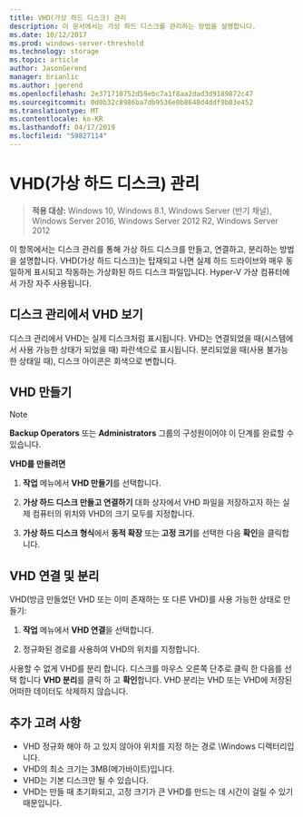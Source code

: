 ```yaml
---
title: VHD(가상 하드 디스크) 관리
description: 이 문서에서는 가상 하드 디스크를 관리하는 방법을 설명합니다.
ms.date: 10/12/2017
ms.prod: windows-server-threshold
ms.technology: storage
ms.topic: article
author: JasonGerend
manager: brianlic
ms.author: jgerend
ms.openlocfilehash: 2e371710752d59ebc7a1f8aa2dad3d9189872c47
ms.sourcegitcommit: 0d0b32c8986ba7db9536e0b8648d4ddf9b03e452
ms.translationtype: MT
ms.contentlocale: ko-KR
ms.lasthandoff: 04/17/2019
ms.locfileid: "59827114"
---
```

# <a name="manage-virtual-hard-disks-vhd"></a>VHD(가상 하드 디스크) 관리

> **적용 대상:** Windows 10, Windows 8.1, Windows Server (반기 채널), Windows Server 2016, Windows Server 2012 R2, Windows Server 2012

이 항목에서는 디스크 관리를 통해 가상 하드 디스크를 만들고, 연결하고, 분리하는 방법을 설명합니다. VHD(가상 하드 디스크)는 탑재되고 나면 실제 하드 드라이브와 매우 동일하게 표시되고 작동하는 가상화된 하드 디스크 파일입니다. Hyper-V 가상 컴퓨터에서 가장 자주 사용됩니다. 

## <a name="viewing-vhds-in-disk-management"></a>디스크 관리에서 VHD 보기

디스크 관리에서 VHD는 실제 디스크처럼 표시됩니다. VHD는 연결되었을 때(시스템에서 사용 가능한 상태가 되었을 때) 파란색으로 표시됩니다. 분리되었을 때(사용 불가능한 상태일 때), 디스크 아이콘은 회색으로 변합니다.

## <a name="creating-a-vhd"></a>VHD 만들기

> [!NOTE]
> **Backup Operators** 또는 **Administrators** 그룹의 구성원이어야 이 단계를 완료할 수 있습니다.

**VHD를 만들려면**

1.  **작업** 메뉴에서 **VHD 만들기**를 선택합니다.

2.  **가상 하드 디스크 만들고 연결하기** 대화 상자에서 VHD 파일을 저장하고자 하는 실제 컴퓨터의 위치와 VHD의 크기 모두를 지정합니다.

3.  **가상 하드 디스크 형식**에서 **동적 확장** 또는 **고정 크기**를 선택한 다음 **확인**을 클릭합니다.

## <a name="attaching-and-detaching-a-vhd"></a>VHD 연결 및 분리

VHD(방금 만들었던 VHD 또는 이미 존재하는 또 다른 VHD)를 사용 가능한 상태로 만들기: 

1. **작업** 메뉴에서 **VHD 연결**을 선택합니다.

2. 정규화된 경로를 사용하여 VHD의 위치를 지정합니다.

사용할 수 없게 VHD를 분리 합니다. 디스크를 마우스 오른쪽 단추로 클릭 한 다음를 선택 합니다 **VHD 분리**를 클릭 하 고 **확인**합니다. VHD 분리는 VHD 또는 VHD에 저장된 어떠한 데이터도 삭제하지 않습니다.

## <a name="additional-considerations"></a>추가 고려 사항

-   VHD 정규화 해야 하 고 있지 않아야 위치를 지정 하는 경로 \\Windows 디렉터리입니다.
-   VHD의 최소 크기는 3MB(메가바이트)입니다.
-   VHD는 기본 디스크만 될 수 있습니다.
-   VHD는 만들 때 초기화되고, 고정 크기가 큰 VHD를 만드는 데 시간이 걸릴 수 있기 때문입니다.
